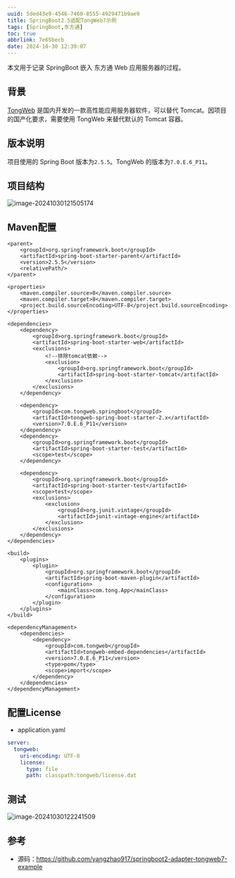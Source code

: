 ```yaml
---
uuid: 5ded43e9-4546-7460-8555-4929471b9ae9
title: SpringBoot2.5适配TongWeb7示例
tags: [SpringBoot,东方通]
toc: true
abbrlink: 7e65becb
date: 2024-10-30 12:39:07
---
```



本文用于记录 SpringBoot 嵌入 东方通 Web 应用服务器的过程。

## 背景

[TongWeb](https://www.tongtech.com/pctype/25.html) 是国内开发的一款高性能应用服务器软件，可以替代 Tomcat。因项目的国产化要求，需要使用 TongWeb 来替代默认的 Tomcat 容器。

## 版本说明

项目使用的 Spring Boot 版本为`2.5.5`。TongWeb 的版本为`7.0.E.6_P11`。

## 项目结构

 ![image-20241030121505174](https://qiniu-image.gotojava.cn/blog/202410301219116.png)

## Maven配置

```
<parent>
    <groupId>org.springframework.boot</groupId>
    <artifactId>spring-boot-starter-parent</artifactId>
    <version>2.5.5</version>
    <relativePath/>
</parent>

<properties>
    <maven.compiler.source>8</maven.compiler.source>
    <maven.compiler.target>8</maven.compiler.target>
    <project.build.sourceEncoding>UTF-8</project.build.sourceEncoding>
</properties>

<dependencies>
    <dependency>
        <groupId>org.springframework.boot</groupId>
        <artifactId>spring-boot-starter-web</artifactId>
        <exclusions>
            <!--排除tomcat依赖-->
            <exclusion>
                <groupId>org.springframework.boot</groupId>
                <artifactId>spring-boot-starter-tomcat</artifactId>
            </exclusion>
        </exclusions>
    </dependency>

    <dependency>
        <groupId>com.tongweb.springboot</groupId>
        <artifactId>tongweb-spring-boot-starter-2.x</artifactId>
        <version>7.0.E.6_P11</version>
    </dependency>
    <dependency>
        <groupId>org.springframework.boot</groupId>
        <artifactId>spring-boot-starter-test</artifactId>
        <scope>test</scope>
    </dependency>

    <dependency>
        <groupId>org.springframework.boot</groupId>
        <artifactId>spring-boot-starter-test</artifactId>
        <scope>test</scope>
        <exclusions>
            <exclusion>
                <groupId>org.junit.vintage</groupId>
                <artifactId>junit-vintage-engine</artifactId>
            </exclusion>
        </exclusions>
    </dependency>
</dependencies>

<build>
    <plugins>
        <plugin>
            <groupId>org.springframework.boot</groupId>
            <artifactId>spring-boot-maven-plugin</artifactId>
            <configuration>
                <mainClass>com.tong.App</mainClass>
            </configuration>
        </plugin>
    </plugins>
</build>

<dependencyManagement>
    <dependencies>
        <dependency>
            <groupId>com.tongweb</groupId>
            <artifactId>tongweb-embed-dependencies</artifactId>
            <version>7.0.E.6_P11</version>
            <type>pom</type>
            <scope>import</scope>
        </dependency>
    </dependencies>
</dependencyManagement>
```

## 配置License

- application.yaml

```yaml
server:
  tongweb:
    uri-encoding: UTF-8
    license:
      type: file
      path: classpath:tongweb/license.dat
```

## 测试

![image-20241030122241509](https://qiniu-image.gotojava.cn/blog/202410301222638.png)

## 参考

- 源码：https://github.com/yangzhao917/springboot2-adapter-tongweb7-example
